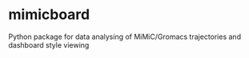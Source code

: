 # mimicboard
Python package for data analysing of MiMiC/Gromacs trajectories and dashboard style viewing
